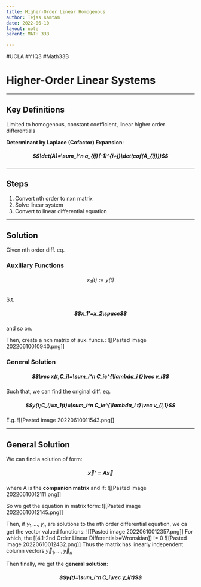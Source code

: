 ```yaml
---
title: Higher-Order Linear Homogenous
author: Tejas Kamtam
date: 2022-06-10
layout: note
parent: MATH 33B

---
```


#UCLA #Y1Q3 #Math33B

# Higher-Order Linear Systems

---

## Key Definitions

Limited to homogenous, constant coefficient, linear higher order differentials

**Determinant by Laplace (Cofactor) Expansion**:

##### $$\det(A)=\sum_i^n a_{ij}(-1)^{i+j}\det(cof(A_{ij}))$$

---

## Steps

1. Convert nth order to nxn matrix
2. Solve linear system
3. Convert to linear differential equation

---

## Solution

Given nth order diff. eq.

### Auxiliary Functions

###### $$x_1(t):=y(t)$$

S.t.

##### $$x_1'=x_2\space$$

and so on.

Then, create a nxn matrix of aux. funcs.:
![[Pasted image 20220610010940.png]]

### General Solution

##### $$\vec x(t;C_i)=\sum_i^n C_ie^{\lambda_i t}\vec v_i$$

Such that, we can find the original diff. eq.

##### $$y(t;C_i)=x_1(t)=\sum_i^n C_ie^{\lambda_i t}\vec v_{i,1}$$

E.g.
![[Pasted image 20220610011543.png]]

---

## General Solution

We can find a solution of form:

##### $$\vec x' = A\vec x$$

where A is the **companion matrix** and if:
![[Pasted image 20220610012111.png]]

So we get the equation in matrix form:
![[Pasted image 20220610012145.png]]

Then, if $y_1,...,y_n$ are solutions to the nth order differential equation, we ca get the vector valued functions:
![[Pasted image 20220610012357.png]]
For which, the [[4.1-2nd Order Linear Differentials#Wronskian]] != 0
![[Pasted image 20220610012432.png]]
Thus the matrix has linearly independent column vectors $\vec y_1,...,\vec y_n$

Then finally, we get the **general solution**:

##### $$y(t)=\sum_i^n C_i\vec y_i(t)$$
